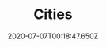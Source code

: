 ---
title: Cities
photographer: Matthew Reyes
date: 2020-07-07T00:18:47.650Z
coverImg: https://res.cloudinary.com/keolasin/image/upload/v1593495798/Cities_6_653001668b.jpg
description: An album featuring cities and architecture.
photos:
  - date: 2020-07-07T00:20:13.905Z
    title: Riverwalk
    image: https://res.cloudinary.com/keolasin/image/upload/v1593495861/Cities_25_f73a3e3fb1.jpg
    imgAlt: Chicago riverwalk
---